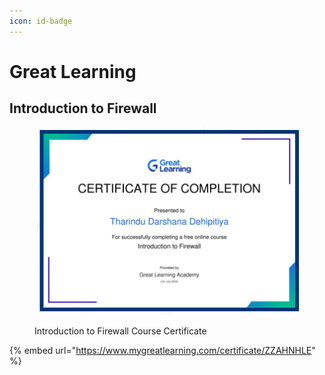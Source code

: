 ```yaml
---
icon: id-badge
---
```


# Great Learning

## Introduction to Firewall



<figure><img src="../.gitbook/assets/123456.png" alt="" width="563"><figcaption><p>Introduction to Firewall Course Certificate</p></figcaption></figure>



{% embed url="https://www.mygreatlearning.com/certificate/ZZAHNHLE" %}

